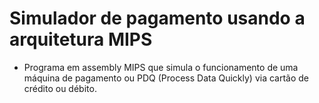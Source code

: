 # Simulador de pagamento usando a arquitetura MIPS

 - Programa em assembly MIPS que simula o funcionamento de uma máquina de pagamento ou PDQ (Process Data Quickly) via cartão de crédito ou débito.